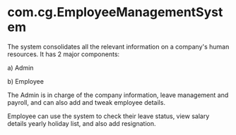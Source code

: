 # com.cg.EmployeeManagementSystem

The system consolidates all the relevant information on a company's human resources. 
It has 2 major components:

a)	Admin

b)	Employee

The Admin is in charge of the company information, leave management and payroll, and can also add and tweak employee details.

Employee can use the system to check their leave status, view salary details yearly holiday list, and also add resignation.    

